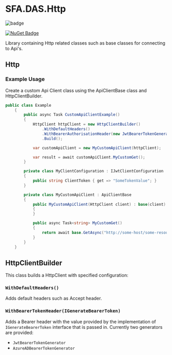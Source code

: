 # SFA.DAS.Http

![badge](https://sfa-gov-uk.visualstudio.com/DefaultCollection/_apis/public/build/definitions/c39e0c0b-7aff-4606-b160-3566f3bbce23/405/badge)

[![NuGet Badge](https://buildstats.info/nuget/SFA.DAS.Http)](https://www.nuget.org/packages/SFA.DAS.Http/)

Library containing Http related classes such as base classes for connecting to Api's.


## Http

### Example Usage
Create a custom Api Client class using the ApiClientBase class and HttpClientBuilder.
```csharp
public class Example
    {
        public async Task CustomApiClientExample()
        {
            HttpClient httpClient = new HttpClientBuilder()
                .WithDefaultHeaders()
                .WithBearerAuthorisationHeader(new JwtBearerTokenGenerator(new MyClientConfiguration()))
                .Build();

            var customApiClient = new MyCustomApiClient(httpClient);

            var result = await customApiClient.MyCustomGet();
        }

        private class MyClientConfiguration : IJwtClientConfiguration
        { 
            public string ClientToken { get => "SomeTokenValue"; }
        }

        private class MyCustomApiClient : ApiClientBase
        {
            public MyCustomApiClient(HttpClient client) : base(client)
            {
            }

            public async Task<string> MyCustomGet()
            {
                return await base.GetAsync("http://some-host/some-resource/");
            }
        }
    }
```

## HttpClientBuilder

This class builds a HttpClient with specified configuration:

### `WithDefaultHeaders()`
Adds default headers such as Accept header.

### `WithBearerTokenHeader(IGenerateBearerToken)`
Adds a Bearer header with the value provided by the implementation of `IGenerateBearerToken` interface that is passed in. Currently two generators are provided:
* `JwtBearerTokenGenerator`
* `AzureADBearerTokenGenerator`
